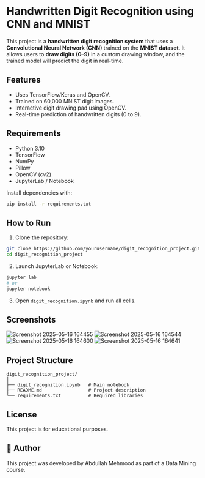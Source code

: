 # Handwritten Digit Recognition using CNN and MNIST

This project is a **handwritten digit recognition system** that uses a **Convolutional Neural Network (CNN)** trained on the **MNIST dataset**. It allows users to **draw digits (0–9)** in a custom drawing window, and the trained model will predict the digit in real-time.

## Features

- Uses TensorFlow/Keras and OpenCV.
- Trained on 60,000 MNIST digit images.
- Interactive digit drawing pad using OpenCV.
- Real-time prediction of handwritten digits (0 to 9).

## Requirements

- Python 3.10
- TensorFlow
- NumPy
- Pillow
- OpenCV (cv2)
- JupyterLab / Notebook

Install dependencies with:
```bash
pip install -r requirements.txt
```

## How to Run

1. Clone the repository:
```bash
git clone https://github.com/yourusername/digit_recognition_project.git
cd digit_recognition_project
```

2. Launch JupyterLab or Notebook:
```bash
jupyter lab
# or
jupyter notebook
```

3. Open `digit_recognition.ipynb` and run all cells.

## Screenshots


![Screenshot 2025-05-16 164455](https://github.com/user-attachments/assets/09395b0e-60cf-4347-8fb5-df01f7de8a76)
![Screenshot 2025-05-16 164544](https://github.com/user-attachments/assets/201b9ecf-5ba9-424c-8932-6d54206411be)
![Screenshot 2025-05-16 164600](https://github.com/user-attachments/assets/f95db667-68f2-4d19-bf82-7bd3b2046e77)
![Screenshot 2025-05-16 164641](https://github.com/user-attachments/assets/d8b19d5c-941a-4d99-949b-671a5cafa24c)


## Project Structure

```
digit_recognition_project/
│
├── digit_recognition.ipynb   # Main notebook
├── README.md                 # Project description
└── requirements.txt          # Required libraries
```

## License

This project is for educational purposes.


## 🤖 Author
This project was developed by Abdullah Mehmood as part of a Data Mining course.
